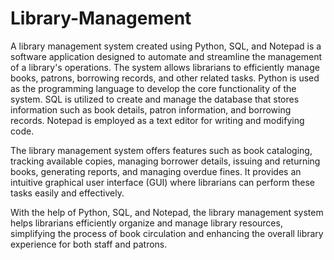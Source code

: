 # Library-Management

A library management system created using Python, SQL, and Notepad is a software application designed to automate and streamline the management of a library's operations. The system allows librarians to efficiently manage books, patrons, borrowing records, and other related tasks. Python is used as the programming language to develop the core functionality of the system. SQL is utilized to create and manage the database that stores information such as book details, patron information, and borrowing records. Notepad is employed as a text editor for writing and modifying code.

The library management system offers features such as book cataloging, tracking available copies, managing borrower details, issuing and returning books, generating reports, and managing overdue fines. It provides an intuitive graphical user interface (GUI) where librarians can perform these tasks easily and effectively.

With the help of Python, SQL, and Notepad, the library management system helps librarians efficiently organize and manage library resources, simplifying the process of book circulation and enhancing the overall library experience for both staff and patrons.
